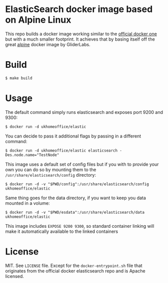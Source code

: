 # ElasticSearch docker image based on Alpine Linux

This repo builds a docker image working similar to the [official docker one](https://github.com/docker-library/docs/tree/master/elasticsearch)
but with a much smaller footprint. It achieves that by basing itself off the great
[alpine](https://github.com/gliderlabs/docker-alpine) docker image by GliderLabs.


# Build

```bash
$ make build
```

# Usage

The default command simply runs elasticsearch and exposes port 9200 and 9300:

```
$ docker run -d ukhomeoffice/elastic
```

You can decide to pass it additional flags by passing in a different command:

```
$ docker run -d ukhomeoffice/elastic elasticsearch -Des.node.name="TestNode"
```

This image uses a default set of config files but if you with to provide your own you can do so by mounting them to the `/usr/share/elasticsearch/config` directory:

```
$ docker run -d -v "$PWD/config":/usr/share/elasticsearch/config ukhomeoffice/elastic
```

Same thing goes for the data directory, if you want to keep you data mounted in a
volume:

```
$ docker run -d -v "$PWD/esdata":/usr/share/elasticsearch/data ukhomeoffice/elastic
```

This image includes `EXPOSE 9200 9300`, so standard container linking will make it automatically available to the linked containers

# License

MIT. See `LICENSE` file. Except for the `docker-entrypoint.sh` file that originates
from the official docker elasticsearch repo and is Apache licensed.
